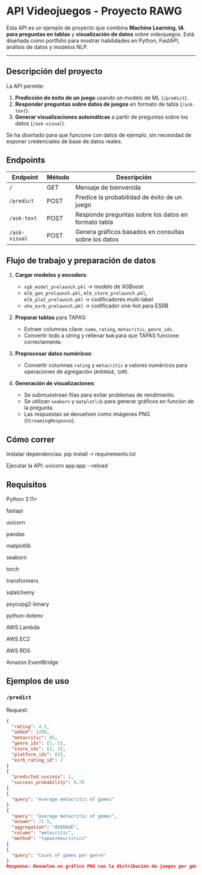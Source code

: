 # API Videojuegos - Proyecto RAWG

Esta API es un ejemplo de proyecto que combina **Machine Learning**, **IA para preguntas en tablas** y **visualización de datos** sobre videojuegos. Está diseñada como portfolio para mostrar habilidades en Python, FastAPI, análisis de datos y modelos NLP.

---

## Descripción del proyecto

La API permite:

1. **Predicción de éxito de un juego** usando un modelo de ML (`/predict`).  
2. **Responder preguntas sobre datos de juegos** en formato de tabla (`/ask-text`).  
3. **Generar visualizaciones automáticas** a partir de preguntas sobre los datos (`/ask-visual`).

Se ha diseñado para que funcione con datos de ejemplo, sin necesidad de exponer credenciales de base de datos reales.


## Endpoints

| Endpoint       | Método | Descripción |
|----------------|--------|-------------|
| `/`            | GET    | Mensaje de bienvenida |
| `/predict`     | POST   | Predice la probabilidad de éxito de un juego |
| `/ask-text`    | POST   | Responde preguntas sobre los datos en formato tabla |
| `/ask-visual`  | POST   | Genera gráficos basados en consultas sobre los datos |

## Flujo de trabajo y preparación de datos

1. **Cargar modelos y encoders**:
   - `xgb_model_prelaunch.pkl` → modelo de XGBoost
   - `mlb_gen_prelaunch.pkl`, `mlb_store_prelaunch.pkl`, `mlb_plat_prelaunch.pkl` → codificadores multi-label
   - `ohe_esrb_prelaunch.pkl` → codificador one-hot para ESRB

2. **Preparar tablas** para TAPAS:
   - Extraer columnas clave: `name`, `rating`, `metacritic`, `genre_ids`.
   - Convertir todo a string y rellenar `NaN` para que TAPAS funcione correctamente.

3. **Preprocesar datos numéricos**:
   - Convertir columnas `rating` y `metacritic` a valores numéricos para operaciones de agregación (`AVERAGE`, `SUM`).

4. **Generación de visualizaciones**:
   - Se submuestrean filas para evitar problemas de rendimiento.
   - Se utilizan `seaborn` y `matplotlib` para generar gráficos en función de la pregunta.
   - Las respuestas se devuelven como imágenes PNG (`StreamingResponse`).
   
## Cómo correr
Instalar dependencias: pip install -r requirements.txt

Ejecutar la API: uvicorn app:app --reload


## Requisitos
Python 3.11+

fastapi

uvicorn

pandas

matplotlib

seaborn

torch

transformers

sqlalchemy

psycopg2-binary

python-dotenv

AWS Lambda

AWS EC2

AWS RDS

Amazon EventBridge

## Ejemplos de uso

### `/predict`
Request:
```json
{
  "rating": 4.5,
  "added": 1200,
  "metacritic": 85,
  "genre_ids": [1, 5],
  "store_ids": [2, 3],
  "platform_ids": [4],
  "esrb_rating_id": 2
}
{
  "predicted_success": 1,
  "success_probability": 0.78
}
{
  "query": "Average metacritic of games"
}
{
  "query": "Average metacritic of games",
  "answer": 72.5,
  "aggregation": "AVERAGE",
  "column": "metacritic",
  "method": "tapas+heuristics"
}
{
  "query": "Count of games per genre"
}
Response: Devuelve un gráfico PNG con la distribución de juegos por género.